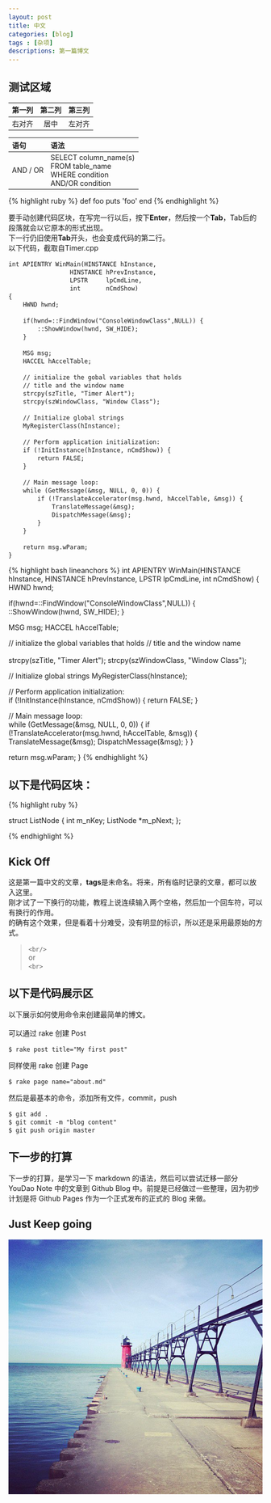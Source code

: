 ```yaml
---
layout: post
title: 中文
categories: [blog]
tags : [杂项]
descriptions: 第一篇博文
---
```


## 测试区域 ##

第一列 | 第二列 | 第三列
---: | :---: | :---
右对齐 | 居中 | 左对齐


语句 | 语法
:--- | :---
AND / OR | SELECT column_name(s) <br/> FROM table_name <br/> WHERE condition <br/> AND/OR condition

{% highlight ruby %}
def foo
  puts 'foo'
end
{% endhighlight %}

要手动创建代码区块，在写完一行以后，按下**Enter**，然后按一个**Tab**，Tab后的段落就会以它原本的形式出现。<br/>
下一行仍旧使用**Tab**开头，也会变成代码的第二行。<br/>
以下代码，截取自Timer.cpp

    int APIENTRY WinMain(HINSTANCE hInstance,
                     HINSTANCE hPrevInstance,
                     LPSTR     lpCmdLine,
                     int       nCmdShow)
	{
		HWND hwnd;
		
		if(hwnd=::FindWindow("ConsoleWindowClass",NULL)) {
			::ShowWindow(hwnd, SW_HIDE);
		}
		
		MSG msg;
		HACCEL hAccelTable;
	
		// initialize the gobal variables that holds
		// title and the window name
		strcpy(szTitle, "Timer Alert");
		strcpy(szWindowClass, "Window Class");
			
		// Initialize global strings
		MyRegisterClass(hInstance);
	
		// Perform application initialization:
		if (!InitInstance(hInstance, nCmdShow)) {
			return FALSE;
		}
	
		// Main message loop:
		while (GetMessage(&msg, NULL, 0, 0)) {
			if (!TranslateAccelerator(msg.hwnd, hAccelTable, &msg)) {
				TranslateMessage(&msg);
				DispatchMessage(&msg);
			}
		}

		return msg.wParam;
	}

{% highlight bash lineanchors %}
int APIENTRY WinMain(HINSTANCE hInstance,
 HINSTANCE hPrevInstance,
 LPSTR     lpCmdLine,
 int       nCmdShow)
{
 HWND hwnd;
	
 if(hwnd=::FindWindow("ConsoleWindowClass",NULL)) {
  ::ShowWindow(hwnd, SW_HIDE);
 }
	
 MSG msg;
 HACCEL hAccelTable;

 // initialize the global variables that holds
 // title and the window name<br/>	
 strcpy(szTitle, "Timer Alert");
 strcpy(szWindowClass, "Window Class");
		
 // Initialize global strings
 MyRegisterClass(hInstance);

 // Perform application initialization:<br/>
 if (!InitInstance(hInstance, nCmdShow)) {
  return FALSE;
 }

 // Main message loop:<br/>
 while (GetMessage(&msg, NULL, 0, 0)) {
  if (!TranslateAccelerator(msg.hwnd, hAccelTable, &msg)) {
   TranslateMessage(&msg);
   DispatchMessage(&msg);
  }
 }

 return msg.wParam;
}
{% endhighlight %}

## 以下是代码区块：

{% highlight ruby %}

struct ListNode
{
    int m_nKey;
    ListNode *m_pNext;
};

{% endhighlight %}

## Kick Off ##
这是第一篇中文的文章，**tags**是未命名。将来，所有临时记录的文章，都可以放入这里。<br/>
刚才试了一下换行的功能，教程上说连续输入两个空格，然后加一个回车符，可以有换行的作用。<br/>
的确有这个效果，但是看着十分难受，没有明显的标识，所以还是采用最原始的方式。

> `<br/>`<br>
> or <br>
> `<br>`

## 以下是代码展示区 ##
以下展示如何使用命令来创建最简单的博文。<br><br>
可以通过 rake 创建 Post<br>

	$ rake post title="My first post"

同样使用 rake 创建 Page<br>

	$ rake page name="about.md"

然后是最基本的命令，添加所有文件，commit，push<br>

	$ git add .
	$ git commit -m "blog content"
	$ git push origin master	


## 下一步的打算 ##
下一步的打算，是学习一下 markdown 的语法，然后可以尝试迁移一部分 YouDao Note 中的文章到 Github Blog 中。前提是已经做过一些整理，因为初步计划是将 Github Pages 作为一个正式发布的正式的 Blog 来做。

## Just Keep going ##

![sea](/images/sea.jpeg)